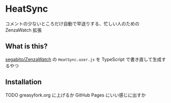 # HeatSync

コメントの少ないところだけ自動で早送りする、忙しい人のための ZenzaWatch 拡張

## What is this?

[segabito/ZenzaWatch] の `HeatSync.user.js` を TypeScript で書き直して生成するやつ

## Installation

TODO
greasyfork.org に上げるか GitHub Pages にいい感じに出すか

[segabito/zenzawatch]: https://github.com/segabito/ZenzaWatch
